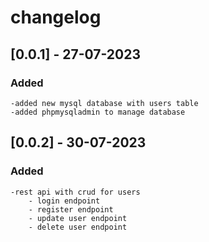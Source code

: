 # changelog 


## [0.0.1] - 27-07-2023

### Added
    -added new mysql database with users table
    -added phpmysqladmin to manage database
    

## [0.0.2] - 30-07-2023

### Added 

    -rest api with crud for users
        - login endpoint
        - register endpoint
        - update user endpoint
        - delete user endpoint